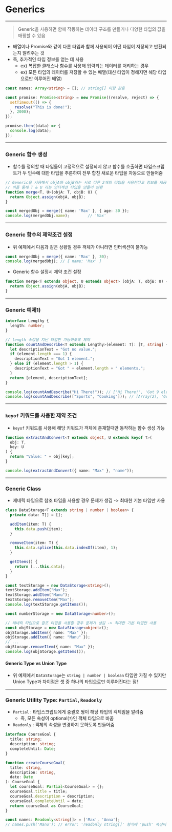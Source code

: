 # Generics

---

> Generic을 사용하면 함께 작동하는 데이터 구조를 만들거나 다양한 타입의 값을 매핑할 수 있음

- 배열이나 Promise와 같이 다른 타입과 함께 사용되어 어떤 타입이 저장되고 반환되는지 알려주는 것
- 즉, 추가적인 타입 정보를 얻는 데 사용
  - ex) 복잡한 클래스나 함수를 사용해 입력되는 데이터를 처리하는 경우
  - ex) 모든 타입의 데이터를 저장할 수 있는 배열(대신 타입이 정해지면 해당 타입으로만 이루어진 배열)

```typescript
const names: Array<string> = []; // string[] 이랑 같음

const promise: Promise<string> = new Promise((resolve, reject) => {
  setTimeout(() => {
    resolve("This is done!");
  }, 2000);
});

promise.then((data) => {
  console.log(data);
});
```

---

### Generic 함수 생성

- 함수를 정의할 때 타입들이 고정적으로 설정되지 않고 함수를 호출하면 타입스크립트가 두 인수에 대한 타입을 추론하여 전부 합친 새로운 타입을 자동으로 만들어줌

```typescript
// Generic을 사용해서 objA와 objB라는 서로 다른 2개의 타입을 사용한다고 정보를 제공해줌
// 이를 통해 T & U 라는 인터섹션 타입을 만들어 반환
function merge<T, U>(objA: T, objB: U) {
  return Object.assign(objA, objB);
}

const mergedObj = merge({ name: 'Max' }, { age: 30 });
console.log(mergedObj.name);		// 'Max'
```

---

### Generic 함수의 제약조건 설정

- 위 예제에서 다음과 같은 상황일 경우 객체가 아니라면 인터섹션이 불가능

```typescript
const mergedObj = merge({ name: 'Max' }, 30);
console.log(mergedObj);	// { name: 'Max' }
```

- Generic 함수 설정시 제약 조건 설정

```typescript
function merge<T extends object, U extends object> (objA: T, objB: U) {
  return Object.assign(objA, objB);
}
```

---

### Generic 예제1)

```typescript
interface Lengthy {
  length: number;
}

// length 속성을 지닌 타입만 가능하도록 제약
function countAndDescribe<T extends Lengthy>(element: T): [T, string] {
  let descriptionText = "Got no value.";
  if (element.length === 1) {
    descriptionText = "Got 1 element.";
  } else if (element.length > 1) {
    descriptionText = "Got " + element.length + " elements.";
  }
  return [element, descriptionText];
}

console.log(countAndDescribe("Hi There!")); // ['Hi There!', 'Got 9 elements.']
console.log(countAndDescribe(["Sports", "Cooking"])); // [Array(2), 'Got 2 elements.']
```

---

### `keyof` 키워드를 사용한 제약 조건

- `keyof` 키워드를 사용해 해당 키워드가 객체에 존재할때만 동작하는 함수 생성 가능

```typescript
function extractAndConvert<T extends object, U extends keyof T>(
  obj: T,
  key: U
) {
  return "Value: " + obj[key];
}

console.log(extractAndConvert({ name: "Max" }, "name"));
```

---

### Generic Class

- 제네릭 타입으로 참조 타입을 사용할 경우 문제가 생김 -> 최대한 기본 타입만 사용

```typescript
class DataStorage<T extends string | number | boolean> {
  private data: T[] = [];

  addItem(item: T) {
    this.data.push(item);
  }

  removeItem(item: T) {
    this.data.splice(this.data.indexOf(item), 1);
  }

  getItems() {
    return [...this.data];
  }
}

const textStorage = new DataStorage<string>();
textStorage.addItem("Max");
textStorage.addItem("Manu");
textStorage.removeItem("Max");
console.log(textStorage.getItems());

const numberStorage = new DataStorage<number>();

// 제네릭 타입으로 참조 타입을 사용할 경우 문제가 생김 -> 최대한 기본 타입만 사용
const objStorage = new DataStorage<object>();
objStorage.addItem({ name: "Max" });
objStorage.addItem({ name: "Manu" });
// ...
objStorage.removeItem({ name: "Max" });
console.log(objStorage.getItems());
```



#### Generic Type vs Union Type

- 위 예제에서 `DataStorage`는 `string | number | boolean` 타입만 가질 수 있지만 Union Type과 차이점은 셋 중 하나의 타입으로만 이루어진다는 점!

---

### Generic Utility Type: `Partial`, `Readonly`

- `Partial` : 타입스크립트에게 중괄호 쌍이 해당 타입의 객체임을 알려줌
  - 즉, 모든 속성이 optional(`?`)인 객체 타입으로 바꿈
- `Readonly` : 객체의 속성을 변경하지 못하도록 만들어줌

```typescript
interface CourseGoal {
  title: string;
  description: string;
  completeUntil: Date;
}

function createCourseGoal(
  title: string,
  description: string,
  date: Date
): CourseGoal {
  let courseGoal: Partial<CourseGoal> = {};
  courseGoal.title = title;
  courseGoal.description = description;
  courseGoal.completeUntil = date;
  return courseGoal as CourseGoal;
}

const names: Readonly<string[]> = ['Max', 'Anna'];
// names.push('Manu'); // error: 'readonly string[]' 형식에 'push' 속성이 없습니다.
```

